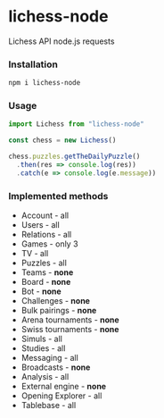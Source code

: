 # lichess-node
Lichess API node.js requests

### Installation
```sh
npm i lichess-node
```

### Usage
```JavaScript
import Lichess from "lichess-node"

const chess = new Lichess()

chess.puzzles.getTheDailyPuzzle()
  .then(res => console.log(res))
  .catch(e => console.log(e.message))
```

### Implemented methods
- Account - all
- Users - all
- Relations - all
- Games - only 3
- TV - all
- Puzzles - all
- Teams - __none__
- Board - __none__
- Bot - __none__
- Challenges - __none__
- Bulk pairings - __none__
- Arena tournaments - __none__
- Swiss tournaments - __none__
- Simuls - all
- Studies - all
- Messaging - all
- Broadcasts - __none__
- Analysis - all
- External engine - __none__
- Opening Explorer - all
- Tablebase - all


